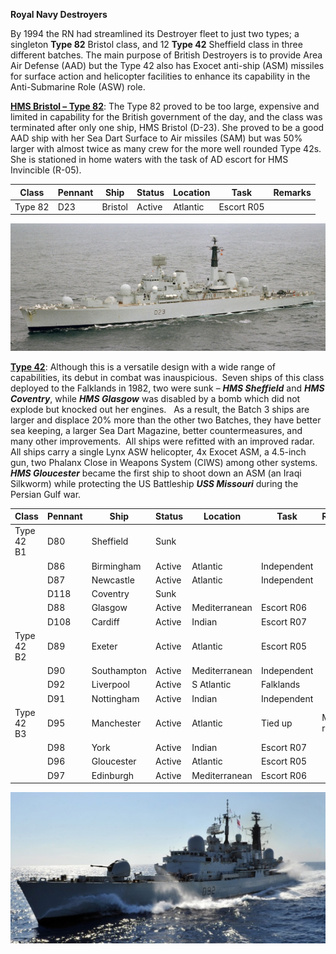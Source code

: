**Royal Navy Destroyers**

By 1994 the RN had streamlined its Destroyer fleet to just two types; a
singleton **Type 82** Bristol class, and 12 **Type 42** Sheffield class
in three different batches. The main purpose of British Destroyers is to
provide Area Air Defense (AAD) but the Type 42 also has Exocet anti-ship
(ASM) missiles for surface action and helicopter facilities to enhance
its capability in the Anti-Submarine Role (ASW) role.

[**HMS Bristol –
Type 82**](https://en.wikipedia.org/wiki/Type_82_destroyer): The Type 82
proved to be too large, expensive and limited in capability for the
British government of the day, and the class was terminated after only
one ship, HMS Bristol (D-23). She proved to be a good AAD ship with her
Sea Dart Surface to Air missiles (SAM) but was 50% larger with almost
twice as many crew for the more well rounded Type 42s. She is stationed
in home waters with the task of AD escort for HMS Invincible
(R-05).

| Class   | Pennant | Ship    | Status | Location | Task       | Remarks |
| ------- | ------- | ------- | ------ | -------- | ---------- | ------- |
| Type 82 | D23     | Bristol | Active | Atlantic | Escort R05 |         |

![](/assets/images/nato/uk/navy/destroyers/image1.jpeg)

[**Type 42**](http://www.hazegray.org/navhist/rn/destroyers/type42/):
Although this is a versatile design with a wide range of capabilities,
its debut in combat was inauspicious.  Seven ships of this class
deployed to the Falklands in 1982, two were sunk – ***HMS Sheffield***
and ***HMS Coventry***, while ***HMS Glasgow*** was disabled by a bomb
which did not explode but knocked out her engines.   As a result, the
Batch 3 ships are larger and displace 20% more than the other two
Batches, they have better sea keeping, a larger Sea Dart Magazine,
better countermeasures, and many other improvements.  All ships were
refitted with an improved radar. All ships carry a single Lynx ASW
helicopter, 4x Exocet ASM, a 4.5-inch gun, two Phalanx Close in Weapons
System (CIWS) among other systems. ***HMS Gloucester*** became the first
ship to shoot down an ASM (an Iraqi Silkworm) while protecting the US
Battleship ***USS Missouri*** during the Persian Gulf
war.

| Class      | Pennant | Ship        | Status | Location      | Task        | Remarks     |
| ---------- | ------- | ----------- | ------ | ------------- | ----------- | ----------- |
| Type 42 B1 | D80     | Sheffield   | Sunk   |               |             |             |
|            | D86     | Birmingham  | Active | Atlantic      | Independent |             |
|            | D87     | Newcastle   | Active | Atlantic      | Independent |             |
|            | D118    | Coventry    | Sunk   |               |             |             |
|            | D88     | Glasgow     | Active | Mediterranean | Escort R06  |             |
|            | D108    | Cardiff     | Active | Indian        | Escort R07  |             |
| Type 42 B2 | D89     | Exeter      | Active | Atlantic      | Escort R05  |             |
|            | D90     | Southampton | Active | Mediterranean | Independent |             |
|            | D92     | Liverpool   | Active | S Atlantic    | Falklands   |             |
|            | D91     | Nottingham  | Active | Indian        | Independent |             |
| Type 42 B3 | D95     | Manchester  | Active | Atlantic      | Tied up     | Minor refit |
|            | D98     | York        | Active | Indian        | Escort R07  |             |
|            | D96     | Gloucester  | Active | Atlantic      | Escort R05  |             |
|            | D97     | Edinburgh   | Active | Mediterranean | Escort R06  |             |

![](/assets/images/nato/uk/navy/destroyers/image2.jpg)
